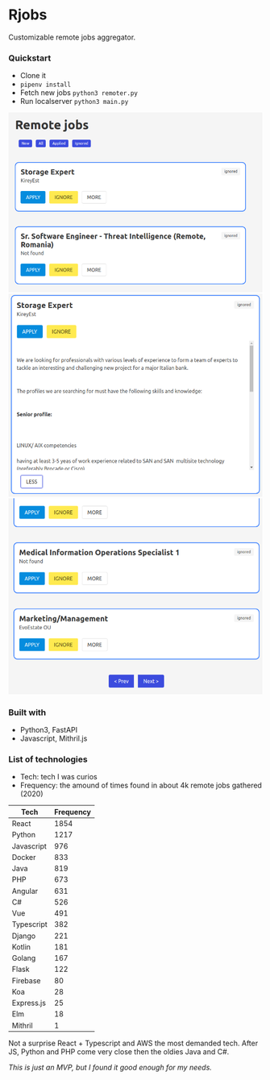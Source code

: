 # Rjobs

Customizable remote jobs aggregator.

### Quickstart

- Clone it
- `pipenv install`
- Fetch new jobs `python3 remoter.py`
- Run localserver `python3 main.py`

![Header](./shots/header.png)
![Jobs](./shots/description.png)
![Footer](./shots/footer.png)

### Built with
- Python3, FastAPI
- Javascript, Mithril.js


### List of technologies

- Tech: tech I was curios 
- Frequency: the amound of times found in about 4k remote jobs gathered (2020)

| Tech       | Frequency | 
|------------|-----------| 
| React      | 1854      | 
| Python     | 1217      | 
| Javascript | 976       | 
| Docker     | 833       | 
| Java       | 819       | 
| PHP        | 673       | 
| Angular    | 631       | 
| C#         | 526       | 
| Vue        | 491       | 
| Typescript | 382       | 
| Django     | 221       | 
| Kotlin     | 181       | 
| Golang     | 167       | 
| Flask      | 122       | 
| Firebase   | 80        | 
| Koa        | 28        | 
| Express.js | 25        | 
| Elm        | 18        | 
| Mithril    | 1         | 


Not a surprise React + Typescript and AWS the most demanded tech.
After JS, Python and PHP come very close then the oldies Java and C#. 


*This is just an MVP, but I found it good enough for my needs.*
